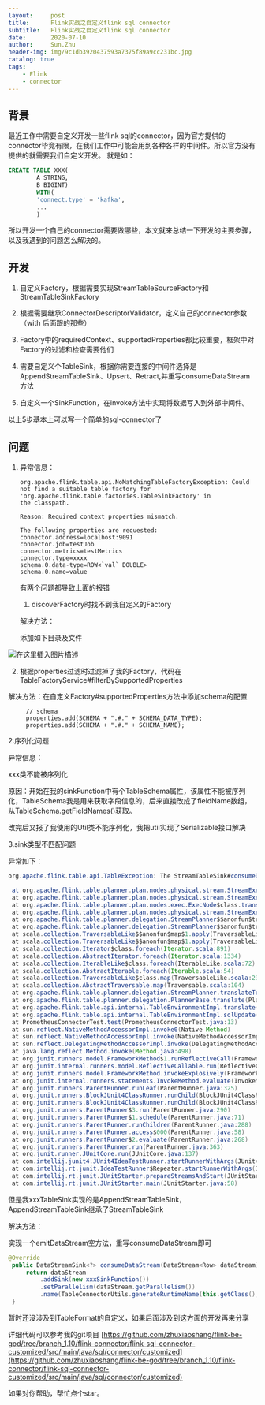 ```yaml
---
layout:     post
title:      Flink实战之自定义flink sql connector
subtitle:   Flink实战之自定义flink sql connector
date:       2020-07-10
author:     Sun.Zhu
header-img: img/9c1db3920437593a7375f89a9cc231bc.jpg
catalog: true
tags:
    - Flink
    - connector
---
```


## 背景
最近工作中需要自定义开发一些flink sql的connector，因为官方提供的connector毕竟有限，在我们工作中可能会用到各种各样的中间件。所以官方没有提供的就需要我们自定义开发。
就是如：
```sql
CREATE TABLE XXX(
		A STRING,
		B BIGINT)
		WITH(
		'connect.type' = 'kafka',
		...
		)
```
所以开发一个自己的connector需要做哪些，本文就来总结一下开发的主要步骤，以及我遇到的问题怎么解决的。
## 开发
1. 自定义Factory，根据需要实现StreamTableSourceFactory和StreamTableSinkFactory

2. 根据需要继承ConnectorDescriptorValidator，定义自己的connector参数（with 后面跟的那些）

3. Factory中的requiredContext、supportedProperties都比较重要，框架中对Factory的过滤和检查需要他们

4. 需要自定义个TableSink，根据你需要连接的中间件选择是AppendStreamTableSink、Upsert、Retract,并重写consumeDataStream方法

5. 自定义一个SinkFunction，在invoke方法中实现将数据写入到外部中间件。

以上5步基本上可以写一个简单的sql-connector了
## 问题
1. 异常信息：

   ```
   org.apache.flink.table.api.NoMatchingTableFactoryException: Could not find a suitable table factory for 'org.apache.flink.table.factories.TableSinkFactory' in
   the classpath.
   
   Reason: Required context properties mismatch.
   
   The following properties are requested:
   connector.address=localhost:9091
   connector.job=testJob
   connector.metrics=testMetrics
   connector.type=xxxx
   schema.0.data-type=ROW<`val` DOUBLE>
   schema.0.name=value
   ```

   有两个问题都导致上面的报错

   1) discoverFactory时找不到我自定义的Factory

   解决方法：

   添加如下目录及文件

  ![在这里插入图片描述](https://img-blog.csdnimg.cn/20200711004116684.png?x-oss-process=image/watermark,type_ZmFuZ3poZW5naGVpdGk,shadow_10,text_aHR0cHM6Ly9ibG9nLmNzZG4ubmV0L3dlaXhpbl80MTYwODA2Ng==,size_16,color_FFFFFF,t_70)

   2) 根据properties过滤时过滤掉了我的Factory，代码在TableFactoryService#filterBySupportedProperties

   ​	解决方法：在自定义Factory#supportedProperties方法中添加schema的配置

   ```
   		// schema
   		properties.add(SCHEMA + ".#." + SCHEMA_DATA_TYPE);
   		properties.add(SCHEMA + ".#." + SCHEMA_NAME);
   ```

   

   2.序列化问题

   异常信息：

   xxx类不能被序列化

   原因：开始在我的sinkFunction中有个TableSchema属性，该属性不能被序列化，TableSchema我是用来获取字段信息的，后来直接改成了fieldName数组，从TableSchema.getFieldNames()获取。

   改完后又报了我使用的Util类不能序列化，我把util实现了Serializable接口解决

   3.sink类型不匹配问题

   异常如下：

   ```java
   org.apache.flink.table.api.TableException: The StreamTableSink#consumeDataStream(DataStream) must be implemented and return the sink transformation DataStreamSink. However, org.apache.flink.connector.prometheus.xxxTableSink doesn't implement this method.
   
   	at org.apache.flink.table.planner.plan.nodes.physical.stream.StreamExecSink.translateToPlanInternal(StreamExecSink.scala:142)
   	at org.apache.flink.table.planner.plan.nodes.physical.stream.StreamExecSink.translateToPlanInternal(StreamExecSink.scala:48)
   	at org.apache.flink.table.planner.plan.nodes.exec.ExecNode$class.translateToPlan(ExecNode.scala:58)
   	at org.apache.flink.table.planner.plan.nodes.physical.stream.StreamExecSink.translateToPlan(StreamExecSink.scala:48)
   	at org.apache.flink.table.planner.delegation.StreamPlanner$$anonfun$translateToPlan$1.apply(StreamPlanner.scala:60)
   	at org.apache.flink.table.planner.delegation.StreamPlanner$$anonfun$translateToPlan$1.apply(StreamPlanner.scala:59)
   	at scala.collection.TraversableLike$$anonfun$map$1.apply(TraversableLike.scala:234)
   	at scala.collection.TraversableLike$$anonfun$map$1.apply(TraversableLike.scala:234)
   	at scala.collection.Iterator$class.foreach(Iterator.scala:891)
   	at scala.collection.AbstractIterator.foreach(Iterator.scala:1334)
   	at scala.collection.IterableLike$class.foreach(IterableLike.scala:72)
   	at scala.collection.AbstractIterable.foreach(Iterable.scala:54)
   	at scala.collection.TraversableLike$class.map(TraversableLike.scala:234)
   	at scala.collection.AbstractTraversable.map(Traversable.scala:104)
   	at org.apache.flink.table.planner.delegation.StreamPlanner.translateToPlan(StreamPlanner.scala:59)
   	at org.apache.flink.table.planner.delegation.PlannerBase.translate(PlannerBase.scala:153)
   	at org.apache.flink.table.api.internal.TableEnvironmentImpl.translate(TableEnvironmentImpl.java:682)
   	at org.apache.flink.table.api.internal.TableEnvironmentImpl.sqlUpdate(TableEnvironmentImpl.java:495)
   	at PrometheusConnectorTest.test(PrometheusConnectorTest.java:13)
   	at sun.reflect.NativeMethodAccessorImpl.invoke0(Native Method)
   	at sun.reflect.NativeMethodAccessorImpl.invoke(NativeMethodAccessorImpl.java:62)
   	at sun.reflect.DelegatingMethodAccessorImpl.invoke(DelegatingMethodAccessorImpl.java:43)
   	at java.lang.reflect.Method.invoke(Method.java:498)
   	at org.junit.runners.model.FrameworkMethod$1.runReflectiveCall(FrameworkMethod.java:50)
   	at org.junit.internal.runners.model.ReflectiveCallable.run(ReflectiveCallable.java:12)
   	at org.junit.runners.model.FrameworkMethod.invokeExplosively(FrameworkMethod.java:47)
   	at org.junit.internal.runners.statements.InvokeMethod.evaluate(InvokeMethod.java:17)
   	at org.junit.runners.ParentRunner.runLeaf(ParentRunner.java:325)
   	at org.junit.runners.BlockJUnit4ClassRunner.runChild(BlockJUnit4ClassRunner.java:78)
   	at org.junit.runners.BlockJUnit4ClassRunner.runChild(BlockJUnit4ClassRunner.java:57)
   	at org.junit.runners.ParentRunner$3.run(ParentRunner.java:290)
   	at org.junit.runners.ParentRunner$1.schedule(ParentRunner.java:71)
   	at org.junit.runners.ParentRunner.runChildren(ParentRunner.java:288)
   	at org.junit.runners.ParentRunner.access$000(ParentRunner.java:58)
   	at org.junit.runners.ParentRunner$2.evaluate(ParentRunner.java:268)
   	at org.junit.runners.ParentRunner.run(ParentRunner.java:363)
   	at org.junit.runner.JUnitCore.run(JUnitCore.java:137)
   	at com.intellij.junit4.JUnit4IdeaTestRunner.startRunnerWithArgs(JUnit4IdeaTestRunner.java:68)
   	at com.intellij.rt.junit.IdeaTestRunner$Repeater.startRunnerWithArgs(IdeaTestRunner.java:33)
   	at com.intellij.rt.junit.JUnitStarter.prepareStreamsAndStart(JUnitStarter.java:230)
   	at com.intellij.rt.junit.JUnitStarter.main(JUnitStarter.java:58)
   ```

   但是我xxxTableSink实现的是AppendStreamTableSink，AppendStreamTableSink继承了StreamTableSink

   解决方法：

   实现一个emitDataStream空方法，重写consumeDataStream即可

   ```java
   @Override
   	public DataStreamSink<?> consumeDataStream(DataStream<Row> dataStream) {
   		return dataStream
   			.addSink(new xxxSinkFunction())
   			.setParallelism(dataStream.getParallelism())
   			.name(TableConnectorUtils.generateRuntimeName(this.getClass(), getFieldNames()));
   	}
   ```
暂时还没涉及到TableFormat的自定义，如果后面涉及到这方面的开发再来分享
   

详细代码可以参考我的git项目
[https://github.com/zhuxiaoshang/flink-be-god/tree/branch_1.10/flink-connector/flink-sql-connector-customized/src/main/java/sql/connector/customized](https://github.com/zhuxiaoshang/flink-be-god/tree/branch_1.10/flink-connector/flink-sql-connector-customized/src/main/java/sql/connector/customized)

如果对你帮助，帮忙点个star。

